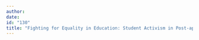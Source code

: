 ```yaml
---
author:
date:
id: "130"
title: "Fighting for Equality in Education: Student Activism in Post-apartheid South Africa"
---
```

